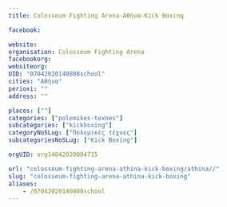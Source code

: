 ```yaml
---
title: Colosseum Fighting Arena-Αθήνα-Kick Boxing

facebook:

website:
organisation: Colosseum Fighting Arena
facebookorg:
websiteorg:
UID: "07042020140808school"
cities: "Αθήνα"
perioxi: ""
address: ""

places: [""]
categories: ["polemikes-texnes"]
subcategories: ["kickboxing"]
categoryNoSLug: ["Πολεμικές τέχνες"]
subcategoriesNoSLug: ["Kick Boxing"]

orgUID: org14042020004715

url: "colosseum-fighting-arena-athina-kick-boxing/athina//"
slug: "colosseum-fighting-arena-athina-kick-boxing"
aliases:
    - /07042020140808school
---
```





